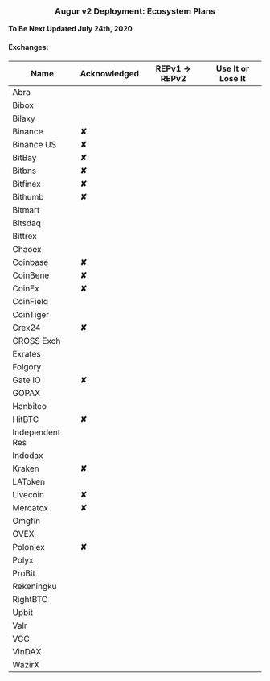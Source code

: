 
### <center> Augur v2 Deployment: Ecosystem Plans</center>

**To Be Next Updated July 24th, 2020**

####  Exchanges:

| Name            | Acknowledged | REPv1 -> REPv2 | Use It or Lose It |
|-----------------|--------------|----------------|-------------------|
| Abra            |              |                |                   |                   
| Bibox           |              |                |                   |                   
| Bilaxy          |              |                |                   |                   
| Binance         |**✘**         |                |                   |                   
| Binance US      |**✘**         |                |                   |                   
| BitBay          |**✘**               |                |                   |                   
| Bitbns          |**✘**               |                |                   |                   
| Bitfinex        |**✘**               |                |                   |                   
| Bithumb         |**✘**         |                |                   |                   
| Bitmart         |              |                |                   |                   
| Bitsdaq         |              |                |                   |                   
| Bittrex         |              |                |                   |                   
| Chaoex          |              |                |                   |                   
| Coinbase        |**✘**         |                |                   |                   
| CoinBene        |**✘**               |                |                   |                   
| CoinEx          |**✘**               |                |                   |                   
| CoinField       |              |                |                   |                   
| CoinTiger       |              |                |                   |                   
| Crex24          |**✘**               |                |                   |                   
| CROSS Exch      |              |                |                   |                   
| Exrates         |              |                |                   |                   
| Folgory         |              |                |                   |                   
| Gate IO         |**✘**               |                |                   |                   
| GOPAX           |              |                |                   |                   
| Hanbitco        |              |                |                   |                   
| HitBTC          |**✘**               |                |                   |                   
| Independent Res |              |                |                   |                   
| Indodax         |              |                |                   |                   
| Kraken          |**✘**         |                |                   |                   
| LAToken         |              |                |                   |                   
| Livecoin        |**✘**               |                |                   |                   
| Mercatox        |**✘**               |                |                   |                   
| Omgfin          |              |                |                   |                   
| OVEX            |              |                |                   |                   
| Poloniex        |**✘**               |                |                   |                   
| Polyx           |              |                |                   |                   
| ProBit          |              |                |                   |                   
| Rekeningku      |              |                |                   |                   
| RightBTC        |              |                |                   |                   
| Upbit           |              |                |                   |                   
| Valr            |              |                |                   |                   
| VCC             |              |                |                   |                   
| VinDAX          |              |                |                   |                   
| WazirX          |              |                |                   |                   
